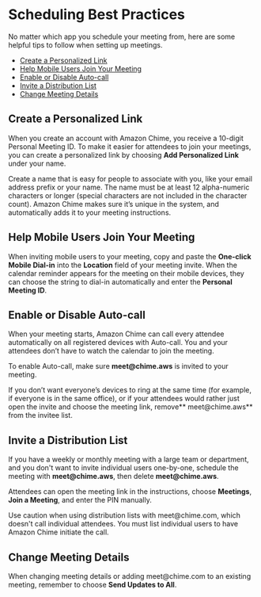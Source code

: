 # Scheduling Best Practices<a name="chime-scheduling-best-practices"></a>

No matter which app you schedule your meeting from, here are some helpful tips to follow when setting up meetings\.


+ [Create a Personalized Link](#personalized-link)
+ [Help Mobile Users Join Your Meeting](#mobile-users)
+ [Enable or Disable Auto\-call](#autocall)
+ [Invite a Distribution List](#distribution-list)
+ [Change Meeting Details](#w3ab1c13c25c14)

## Create a Personalized Link<a name="personalized-link"></a>

When you create an account with Amazon Chime, you receive a 10\-digit Personal Meeting ID\. To make it easier for attendees to join your meetings, you can create a personalized link by choosing **Add Personalized Link** under your name\.

Create a name that is easy for people to associate with you, like your email address prefix or your name\. The name must be at least 12 alpha\-numeric characters or longer \(special characters are not included in the character count\)\. Amazon Chime makes sure it’s unique in the system, and automatically adds it to your meeting instructions\. 

## Help Mobile Users Join Your Meeting<a name="mobile-users"></a>

When inviting mobile users to your meeting, copy and paste the **One\-click Mobile Dial\-in** into the **Location** field of your meeting invite\. When the calendar reminder appears for the meeting on their mobile devices, they can choose the string to dial\-in automatically and enter the **Personal Meeting ID**\.

## Enable or Disable Auto\-call<a name="autocall"></a>

When your meeting starts, Amazon Chime can call every attendee automatically on all registered devices with Auto\-call\. You and your attendees don’t have to watch the calendar to join the meeting\.

To enable Auto\-call, make sure **meet@chime\.aws** is invited to your meeting\.

If you don’t want everyone’s devices to ring at the same time \(for example, if everyone is in the same office\), or if your attendees would rather just open the invite and choose the meeting link, remove** meet@chime\.aws** from the invitee list\.

## Invite a Distribution List<a name="distribution-list"></a>

If you have a weekly or monthly meeting with a large team or department, and you don't want to invite individual users one\-by\-one, schedule the meeting with **meet@chime\.aws**, then delete **meet@chime\.aws**\. 

Attendees can open the meeting link in the instructions, choose **Meetings**, **Join a Meeting**, and enter the PIN manually\.

Use caution when using distribution lists with meet@chime\.com, which doesn't call individual attendees\. You must list individual users to have Amazon Chime initiate the call\.

## Change Meeting Details<a name="w3ab1c13c25c14"></a>

When changing meeting details or adding meet@chime\.com to an existing meeting, remember to choose **Send Updates to All**\.